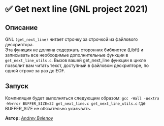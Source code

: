 # :white_check_mark: Get next line (GNL project 2021)
## Описание
GNL `(get_next_line)` читает строчку за строчкой из файлового дескриптора.  
Эта функция не должна содержать сторонних библиотек (Libft) и записывать все необходимые дополнительные функции в `get_next_line_utils.c`.
Вызов вашей get_next_line функции в цикле позволит вам читать текст, доступный в файловом дескрипторе, по одной строке за раз до EOF.

## Запуск
Компиляция будет выполняться следующим образом: `gcc -Wall -Wextra -Werror BUFFER_SIZE=32 get_next_line.c get_next_line_utils.c`
где BUFFER_SIZE не обязательно указывать.
  
**Автор:** *[Andrey Belenov](https://github.com/luchikAR)*
